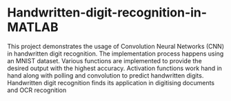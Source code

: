# Handwritten-digit-recognition-in-MATLAB
This project demonstrates the usage of Convolution Neural Networks (CNN) in handwritten digit recognition. The implementation process happens using an MNIST dataset. Various functions are implemented to provide the desired output with the highest accuracy. Activation functions work hand in hand along with polling and convolution to predict handwritten digits. Handwritten digit recognition finds its application in digitising documents and OCR recognition
